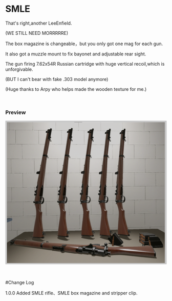 # SMLE

That's right,another LeeEnfield.

(WE STILL NEED MORRRRRE)

The box magazine is changeable，but you only got one mag for each gun.

It also got a muzzle mount to fix bayonet and adjustable rear sight.

The gun firing 7.62x54R Russian cartridge with huge vertical recoil,which is unforgivable.

(BUT I can't bear with fake .303 model anymore)

(Huge thanks to Arpy who helps made the wooden texture for me.)

&nbsp;

### Preview
![Alt Text](https://raw.githubusercontent.com/JerryAr-Offline/SMLE/main/IMGs/view.png)

&nbsp;

#Change Log

1.0.0 Added SMLE rifle、SMLE box magazine and stripper clip.
